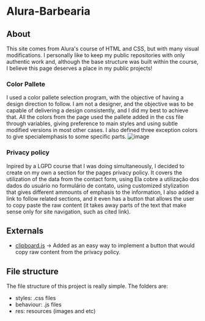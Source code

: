 # Alura-Barbearia
  

## About

This site comes from Alura's course of HTML and CSS, but with many visual modifications. 
I personally like to keep my public repositories with only authentic work and, although the base structure was built within the course, I believe this page deserves a place in my public projects!

### Color Pallete
I used a color pallete selection program, with the objective of having a design direction to follow. I am not a designer, and the objective was to be capable of delivering a design consistently, and I did my best to achieve that.
All the colors from the page used the pallete added in the css file through variables, giving preference to main styles and using subtle modified versions in most other cases. I also defined three exception colors to give specialemphasis to some specific parts.
![image](https://user-images.githubusercontent.com/65673894/161838971-8b08514b-5614-4f39-a18b-0acb2f417480.png)


### Privacy policy

Inpired by a LGPD course that I was doing simultaneously, I decided to create on my own a section for the pages privacy policy. It covers the utilization of the data from the contact form, using  Ela cobre a utilização dos dados do usuário no formulário de contato, using customized stylization that gives different ammounts of emphasis to the information, I also added a link to follow related sections, and it even has a button that allows the user to copy paste the raw content (it takes away parts of the text that make sense only for site navigation, such as cited link).  
 

## Externals
- [clipboard.js](https://clipboardjs.com/) -> Added as an easy way to implement a button that would copy raw content from the privacy policy.


## File structure
The file structure of this project is really simple. The folders are:
- styles: .css files
- behaviour: .js files
- res: resources (images and etc) 
 
